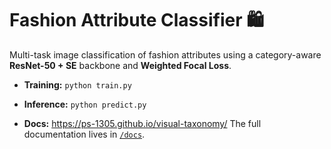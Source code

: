 # Fashion Attribute Classifier 🛍️

Multi-task image classification of fashion attributes using a category-aware **ResNet-50 + SE** backbone and **Weighted Focal Loss**.

* **Training:** `python train.py`
* **Inference:** `python predict.py`

* **Docs:** https://ps-1305.github.io/visual-taxonomy/
The full documentation lives in [`/docs`](docs/).

